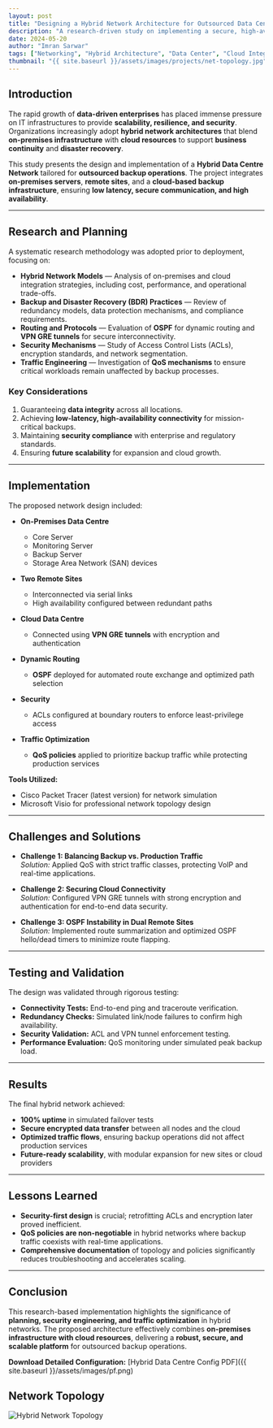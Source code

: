 ```yaml
---
layout: post
title: "Designing a Hybrid Network Architecture for Outsourced Data Centre Backup"
description: "A research-driven study on implementing a secure, high-availability hybrid network for outsourced backup operations, integrating on-premises and cloud data centers with QoS, ACLs, OSPF, and VPN GRE."
date: 2024-05-20
author: "Imran Sarwar"
tags: ["Networking", "Hybrid Architecture", "Data Center", "Cloud Integration", "Research", "OSPF", "VPN", "QoS"]
thumbnail: "{{ site.baseurl }}/assets/images/projects/net-topology.jpg"
---
```


## Introduction
The rapid growth of **data-driven enterprises** has placed immense pressure on IT infrastructures to provide **scalability, resilience, and security**. Organizations increasingly adopt **hybrid network architectures** that blend **on-premises infrastructure** with **cloud resources** to support **business continuity** and **disaster recovery**.  

This study presents the design and implementation of a **Hybrid Data Centre Network** tailored for **outsourced backup operations**. The project integrates **on-premises servers**, **remote sites**, and a **cloud-based backup infrastructure**, ensuring **low latency, secure communication, and high availability**.

---

## Research and Planning
A systematic research methodology was adopted prior to deployment, focusing on:

- **Hybrid Network Models** — Analysis of on-premises and cloud integration strategies, including cost, performance, and operational trade-offs.  
- **Backup and Disaster Recovery (BDR) Practices** — Review of redundancy models, data protection mechanisms, and compliance requirements.  
- **Routing and Protocols** — Evaluation of **OSPF** for dynamic routing and **VPN GRE tunnels** for secure interconnectivity.  
- **Security Mechanisms** — Study of Access Control Lists (ACLs), encryption standards, and network segmentation.  
- **Traffic Engineering** — Investigation of **QoS mechanisms** to ensure critical workloads remain unaffected by backup processes.  

### Key Considerations
1. Guaranteeing **data integrity** across all locations.  
2. Achieving **low-latency, high-availability connectivity** for mission-critical backups.  
3. Maintaining **security compliance** with enterprise and regulatory standards.  
4. Ensuring **future scalability** for expansion and cloud growth.  

---

## Implementation
The proposed network design included:

- **On-Premises Data Centre**
  - Core Server  
  - Monitoring Server  
  - Backup Server  
  - Storage Area Network (SAN) devices  

- **Two Remote Sites**
  - Interconnected via serial links  
  - High availability configured between redundant paths  

- **Cloud Data Centre**
  - Connected using **VPN GRE tunnels** with encryption and authentication  

- **Dynamic Routing**
  - **OSPF** deployed for automated route exchange and optimized path selection  

- **Security**
  - ACLs configured at boundary routers to enforce least-privilege access  

- **Traffic Optimization**
  - **QoS policies** applied to prioritize backup traffic while protecting production services  

**Tools Utilized:**  
- Cisco Packet Tracer (latest version) for network simulation  
- Microsoft Visio for professional network topology design  

---

## Challenges and Solutions
- **Challenge 1: Balancing Backup vs. Production Traffic**  
  *Solution:* Applied QoS with strict traffic classes, protecting VoIP and real-time applications.  

- **Challenge 2: Securing Cloud Connectivity**  
  *Solution:* Configured VPN GRE tunnels with strong encryption and authentication for end-to-end data security.  

- **Challenge 3: OSPF Instability in Dual Remote Sites**  
  *Solution:* Implemented route summarization and optimized OSPF hello/dead timers to minimize route flapping.  

---

## Testing and Validation
The design was validated through rigorous testing:  

- **Connectivity Tests:** End-to-end ping and traceroute verification.  
- **Redundancy Checks:** Simulated link/node failures to confirm high availability.  
- **Security Validation:** ACL and VPN tunnel enforcement testing.  
- **Performance Evaluation:** QoS monitoring under simulated peak backup load.  

---

## Results
The final hybrid network achieved:  

- **100% uptime** in simulated failover tests  
- **Secure encrypted data transfer** between all nodes and the cloud  
- **Optimized traffic flows**, ensuring backup operations did not affect production services  
- **Future-ready scalability**, with modular expansion for new sites or cloud providers  

---

## Lessons Learned
- **Security-first design** is crucial; retrofitting ACLs and encryption later proved inefficient.  
- **QoS policies are non-negotiable** in hybrid networks where backup traffic coexists with real-time applications.  
- **Comprehensive documentation** of topology and policies significantly reduces troubleshooting and accelerates scaling.  

---

## Conclusion
This research-based implementation highlights the significance of **planning, security engineering, and traffic optimization** in hybrid networks. The proposed architecture effectively combines **on-premises infrastructure with cloud resources**, delivering a **robust, secure, and scalable platform** for outsourced backup operations.  

**Download Detailed Configuration:** [Hybrid Data Centre Config PDF]({{ site.baseurl }}/assets/images/pf.png)  

## Network Topology

<img src="{{ site.baseurl }}/assets/images/projects/NET-top.png" alt="Hybrid Network Topology" class="post-image">
